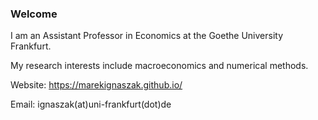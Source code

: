 ### Welcome

I am an Assistant Professor in Economics at the Goethe University Frankfurt.

My research interests include macroeconomics and numerical methods.

Website: https://marekignaszak.github.io/

Email: ignaszak(at)uni-frankfurt(dot)de
